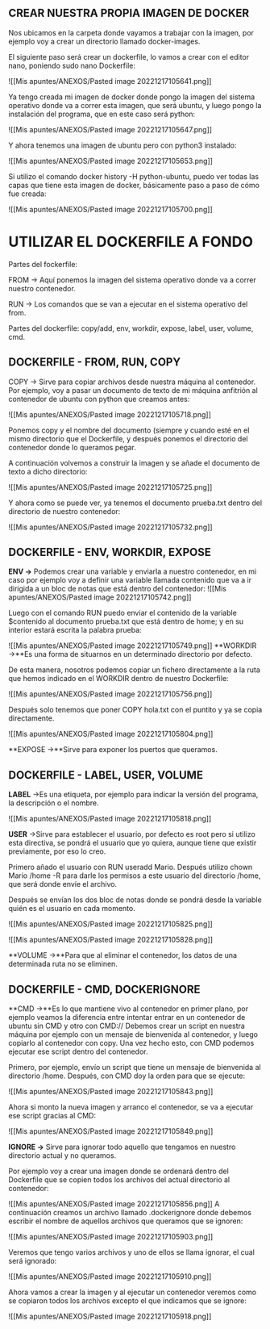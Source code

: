 ## CREAR NUESTRA PROPIA IMAGEN DE DOCKER

Nos ubicamos en la carpeta donde vayamos a trabajar con la imagen, por ejemplo voy a crear un directorio llamado docker-images.

El siguiente paso será crear un dockerfile, lo vamos a crear con el editor nano, poniendo sudo nano Dockerfile:

![[Mis apuntes/ANEXOS/Pasted image 20221217105641.png]]

Ya tengo creada mi imagen de docker donde pongo la imagen del sistema operativo donde va a correr esta imagen, que será ubuntu, y luego pongo la instalación del programa, que en este caso será python:

![[Mis apuntes/ANEXOS/Pasted image 20221217105647.png]]

Y ahora tenemos una imagen de ubuntu pero con python3 instalado:

![[Mis apuntes/ANEXOS/Pasted image 20221217105653.png]]

Si utilizo el comando docker history -H python-ubuntu, puedo ver todas las capas que tiene esta imagen de docker, básicamente paso a paso de cómo fue creada:

![[Mis apuntes/ANEXOS/Pasted image 20221217105700.png]]

# **UTILIZAR EL DOCKERFILE A FONDO**

Partes del fockerfile:

FROM -> Aquí ponemos la imagen del sistema operativo donde va a correr nuestro contenedor.

RUN -> Los comandos que se van a ejecutar en el sistema operativo del from.

Partes del dockerfile: copy/add, env, workdir, expose, label, user, volume, cmd.

## **DOCKERFILE - FROM, RUN, COPY**

COPY -> Sirve para copiar archivos desde nuestra máquina al contenedor. Por ejemplo, voy a pasar un documento de texto de mi máquina anfitrión al contenedor de ubuntu con python que creamos antes:

![[Mis apuntes/ANEXOS/Pasted image 20221217105718.png]]

Ponemos copy y el nombre del documento (siempre y cuando esté en el mismo directorio que el Dockerfile, y después ponemos el directorio del contenedor donde lo queramos pegar.

A continuación volvemos a construir la imagen y se añade el documento de texto a dicho directorio:

![[Mis apuntes/ANEXOS/Pasted image 20221217105725.png]]

Y ahora como se puede ver, ya tenemos el documento prueba.txt dentro del directorio de nuestro contenedor:

![[Mis apuntes/ANEXOS/Pasted image 20221217105732.png]]

## **DOCKERFILE - ENV, WORKDIR, EXPOSE**

**ENV →** Podemos crear una variable y enviarla a nuestro contenedor, en mi caso por ejemplo voy a definir una variable llamada contenido que va a ir dirigida a un bloc de notas que está dentro del contenedor:
![[Mis apuntes/ANEXOS/Pasted image 20221217105742.png]]

Luego con el comando RUN puedo enviar el contenido de la variable $contenido al documento prueba.txt que está dentro de home; y en su interior estará escrita la palabra prueba:

![[Mis apuntes/ANEXOS/Pasted image 20221217105749.png]]
**WORKDIR →**Es una forma de situarnos en un determinado directorio por defecto.

De esta manera, nosotros podemos copiar un fichero directamente a la ruta que hemos indicado en el WORKDIR dentro de nuestro Dockerfile:


![[Mis apuntes/ANEXOS/Pasted image 20221217105756.png]]

Después solo tenemos que poner COPY hola.txt con el puntito y ya se copia directamente.

![[Mis apuntes/ANEXOS/Pasted image 20221217105804.png]]

**EXPOSE →**Sirve para exponer los puertos que queramos.

## **DOCKERFILE - LABEL, USER, VOLUME**

**LABEL** →Es una etiqueta, por ejemplo para indicar la versión del programa, la descripción o el nombre.

![[Mis apuntes/ANEXOS/Pasted image 20221217105818.png]]

**USER** →Sirve para establecer el usuario, por defecto es root pero si utilizo esta directiva, se pondrá el usuario que yo quiera, aunque tiene que existir previamente, por eso lo creo.

Primero añado el usuario con RUN useradd Mario. Después utilizo chown Mario /home -R para darle los permisos a este usuario del directorio /home, que será donde envíe el archivo. 

Después se envían los dos bloc de notas donde se pondrá desde la variable quién es el usuario en cada momento.

![[Mis apuntes/ANEXOS/Pasted image 20221217105825.png]]

![[Mis apuntes/ANEXOS/Pasted image 20221217105828.png]]

**VOLUME →**Para que al eliminar el contenedor, los datos de una determinada ruta no se eliminen.

## **DOCKERFILE - CMD, DOCKERIGNORE**

**CMD →**Es lo que mantiene vivo al contenedor en primer plano, por ejemplo veamos la diferencia entre intentar entrar en un contenedor de ubuntu sin CMD y otro con CMD:// Debemos crear un script en nuestra máquina por ejemplo con un mensaje de bienvenida al contenedor, y luego copiarlo al contenedor con copy. Una vez hecho esto, con CMD podemos ejecutar ese script dentro del contenedor.

Primero, por ejemplo, envío un script que tiene un mensaje de bienvenida al directorio /home. Después, con CMD doy la orden para que se ejecute:

![[Mis apuntes/ANEXOS/Pasted image 20221217105843.png]]

Ahora si monto la nueva imagen y arranco el contenedor, se va a ejecutar ese script gracias al CMD:

![[Mis apuntes/ANEXOS/Pasted image 20221217105849.png]]

**IGNORE →** Sirve para ignorar todo aquello que tengamos en nuestro directorio actual y no queramos.  

Por ejemplo voy a crear una imagen donde se ordenará dentro del Dockerfile que se copien todos los archivos del actual directorio al contenedor:

![[Mis apuntes/ANEXOS/Pasted image 20221217105856.png]]
A continuación creamos un archivo llamado .dockerignore donde debemos escribir el nombre de aquellos archivos que queramos que se ignoren:

![[Mis apuntes/ANEXOS/Pasted image 20221217105903.png]]

Veremos que tengo varios archivos y uno de ellos se llama ignorar, el cual será ignorado:

![[Mis apuntes/ANEXOS/Pasted image 20221217105910.png]]

Ahora vamos a crear la imagen y al ejecutar un contenedor veremos como se copiaron todos los archivos excepto el que indicamos que se ignore:

![[Mis apuntes/ANEXOS/Pasted image 20221217105918.png]]
